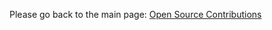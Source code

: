 Please go back to the main page: <a href="https://github.com/fermyno/open-source-contributions">Open Source Contributions</a>
